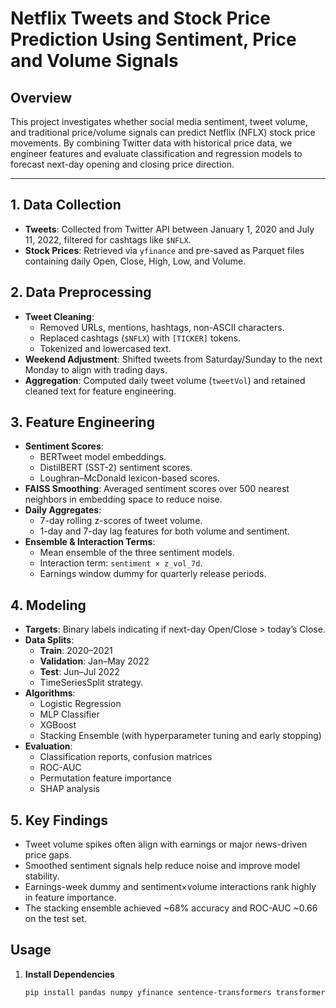 # Netflix Tweets and Stock Price Prediction Using Sentiment, Price and Volume Signals

## Overview

This project investigates whether social media sentiment, tweet volume, and traditional price/volume signals can predict Netflix (NFLX) stock price movements. By combining Twitter data with historical price data, we engineer features and evaluate classification and regression models to forecast next-day opening and closing price direction.

---

## 1. Data Collection

- **Tweets**: Collected from Twitter API between January 1, 2020 and July 11, 2022, filtered for cashtags like `$NFLX`.  
- **Stock Prices**: Retrieved via `yfinance` and pre-saved as Parquet files containing daily Open, Close, High, Low, and Volume.

## 2. Data Preprocessing

- **Tweet Cleaning**:  
  - Removed URLs, mentions, hashtags, non-ASCII characters.  
  - Replaced cashtags (`$NFLX`) with `[TICKER]` tokens.  
  - Tokenized and lowercased text.  
- **Weekend Adjustment**: Shifted tweets from Saturday/Sunday to the next Monday to align with trading days.  
- **Aggregation**: Computed daily tweet volume (`tweetVol`) and retained cleaned text for feature engineering.

## 3. Feature Engineering

- **Sentiment Scores**:  
  - BERTweet model embeddings.  
  - DistilBERT (SST-2) sentiment scores.  
  - Loughran–McDonald lexicon-based scores.  
- **FAISS Smoothing**: Averaged sentiment scores over 500 nearest neighbors in embedding space to reduce noise.  
- **Daily Aggregates**:  
  - 7-day rolling z-scores of tweet volume.  
  - 1-day and 7-day lag features for both volume and sentiment.  
- **Ensemble & Interaction Terms**:  
  - Mean ensemble of the three sentiment models.  
  - Interaction term: `sentiment × z_vol_7d`.  
  - Earnings window dummy for quarterly release periods.

## 4. Modeling

- **Targets**: Binary labels indicating if next-day Open/Close > today’s Close.  
- **Data Splits**:  
  - **Train**: 2020–2021  
  - **Validation**: Jan–May 2022  
  - **Test**: Jun–Jul 2022  
  - TimeSeriesSplit strategy.  
- **Algorithms**:  
  - Logistic Regression  
  - MLP Classifier  
  - XGBoost  
  - Stacking Ensemble (with hyperparameter tuning and early stopping)  
- **Evaluation**:  
  - Classification reports, confusion matrices  
  - ROC-AUC  
  - Permutation feature importance  
  - SHAP analysis

## 5. Key Findings

- Tweet volume spikes often align with earnings or major news-driven price gaps.  
- Smoothed sentiment signals help reduce noise and improve model stability.  
- Earnings-week dummy and sentiment×volume interactions rank highly in feature importance.  
- The stacking ensemble achieved ~68% accuracy and ROC-AUC ~0.66 on the test set.

## Usage

1. **Install Dependencies**

   ```bash
   pip install pandas numpy yfinance sentence-transformers transformers faiss-cpu xgboost scikit-le
